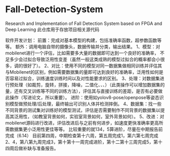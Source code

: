 # Fall-Detection-System
Research and Implementation of Fall Detection System based on FPGA and Deep Learning
此仓库用于存放项目相关源代码

软件开发计划：
前置：完成对基本模型的构建，包括准确率函数，超参数函数等等。
额外：调用电脑自带的摄像头，数据传输并分类，输出结果。
1、模型：对mobilenet进行一个评估，比如需要多大量的数据即可达到一个良好的准确率， 不足多少会过拟合导致泛用性变差（虽然一般这类成熟的模型过拟合的概率都会小很多，调的很好了）。
2、对比：使用不同的模型对同一数据集做相同训练并评估其与Mobilenet的区别，例如需要数据集的量即可达到良好的准确率，泛用性如何是否容易过拟合，训练速度训练时间以及对性能要求的区别。
3、处理：对数据集进行预处理（如裁剪，旋转，拼接，降噪，二值化、、、）（此类操作可以增加数据集的量，还有交叉训练等不同的训练方法），评估其与直接训练的差距，是否有必要做此操作（写进论文，所以重要）。
进阶：使用如yolov8-pose/openpose等姿态识别模型做预处理/后处理，最终输出可识别人体并检测摔倒。
4、数据集：找一些不同背景的测试集对训练好的模型测试，评估是否需要制作不同背景的数据集以提高其泛用性，（如教室背景如何，实验室背景如何，室外背景如何）。
5、改进：对mobilenet源码进行改进，评估改进后与之前有何进步，如速度更快准确率更高所需数据集更小泛用性更佳等等。
比较重要的就134，5算进阶，尽量在中期报告前完成（6.14）
目前第四周，中期检查第十六周，第五周完成1，第六第七周完成2、4，第八第九周完成3，第十第十一周完成进阶，第十二第十三周完成5，第十四周后做补缺与准备报告。

